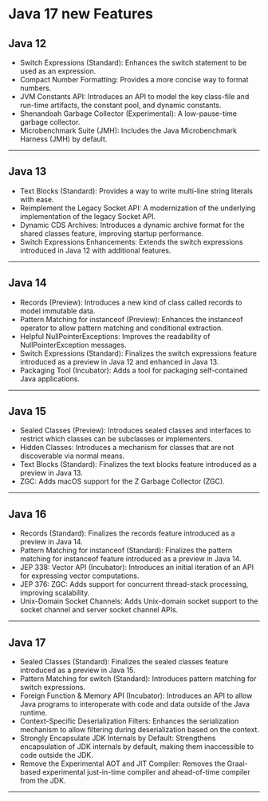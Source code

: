 # Java 17 new Features

## Java 12
- Switch Expressions (Standard): Enhances the switch statement to be used as an expression.
- Compact Number Formatting: Provides a more concise way to format numbers.
- JVM Constants API: Introduces an API to model the key class-file and run-time artifacts, the constant pool, and dynamic constants.
- Shenandoah Garbage Collector (Experimental): A low-pause-time garbage collector.
- Microbenchmark Suite (JMH): Includes the Java Microbenchmark Harness (JMH) by default.

---

## Java 13
- Text Blocks (Standard): Provides a way to write multi-line string literals with ease.
- Reimplement the Legacy Socket API: A modernization of the underlying implementation of the legacy Socket API.
- Dynamic CDS Archives: Introduces a dynamic archive format for the shared classes feature, improving startup performance.
- Switch Expressions Enhancements: Extends the switch expressions introduced in Java 12 with additional features.
---

## Java 14
- Records (Preview): Introduces a new kind of class called records to model immutable data.
- Pattern Matching for instanceof (Preview): Enhances the instanceof operator to allow pattern matching and conditional extraction.
- Helpful NullPointerExceptions: Improves the readability of NullPointerException messages.
- Switch Expressions (Standard): Finalizes the switch expressions feature introduced as a preview in Java 12 and enhanced in Java 13.
- Packaging Tool (Incubator): Adds a tool for packaging self-contained Java applications.
---

## Java 15
- Sealed Classes (Preview): Introduces sealed classes and interfaces to restrict which classes can be subclasses or implementers.
- Hidden Classes: Introduces a mechanism for classes that are not discoverable via normal means.
- Text Blocks (Standard): Finalizes the text blocks feature introduced as a preview in Java 13.
- ZGC: Adds macOS support for the Z Garbage Collector (ZGC).

---

## Java 16
- Records (Standard): Finalizes the records feature introduced as a preview in Java 14.
- Pattern Matching for instanceof (Standard): Finalizes the pattern matching for instanceof feature introduced as a preview in Java 14.
- JEP 338: Vector API (Incubator): Introduces an initial iteration of an API for expressing vector computations.
- JEP 376: ZGC: Adds support for concurrent thread-stack processing, improving scalability.
- Unix-Domain Socket Channels: Adds Unix-domain socket support to the socket channel and server socket channel APIs.
---

## Java 17
- Sealed Classes (Standard): Finalizes the sealed classes feature introduced as a preview in Java 15.
- Pattern Matching for switch (Standard): Introduces pattern matching for switch expressions.
- Foreign Function & Memory API (Incubator): Introduces an API to allow Java programs to interoperate with code and data outside of the Java runtime.
- Context-Specific Deserialization Filters: Enhances the serialization mechanism to allow filtering during deserialization based on the context.
- Strongly Encapsulate JDK Internals by Default: Strengthens encapsulation of JDK internals by default, making them inaccessible to code outside the JDK.
- Remove the Experimental AOT and JIT Compiler: Removes the Graal-based experimental just-in-time compiler and ahead-of-time compiler from the JDK.
---

